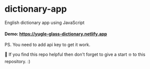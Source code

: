 # dictionary-app
English dictionary app using JavaScript

#### Demo: https://yugle-glass-dictionary.netlify.app
PS. You need to add api key to get it work.

🙏 If you find this repo helpful then don't forget to give a start ❇️ to this repository. :)
